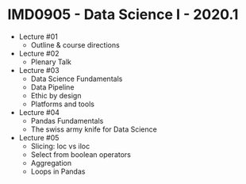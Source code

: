 # IMD0905 - Data Science I - 2020.1

- Lecture #01 
	- Outline & course directions
- Lecture #02
	- Plenary Talk
- Lecture #03
	- Data Science Fundamentals
	- Data Pipeline
	- Ethic by design
	- Platforms and tools
- Lecture #04
	- Pandas Fundamentals
	- The swiss army knife for Data Science
- Lecture #05
	- Slicing: loc vs iloc
	- Select from boolean operators
	- Aggregation 
	- Loops in Pandas


